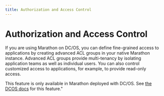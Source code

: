 ```yaml
---
title: Authorization and Access Control
---
```


# Authorization and Access Control

If you are using Marathon on DC/OS, you can define fine-grained access to applications by creating advanced ACL groups in your native Marathon instance. Advanced ACL groups provide multi-tenancy by isolating application teams as well as individual users. You can also control customized access to applications, for example, to provide read-only access.

This feature is only available in Marathon deployed with DC/OS. See [the DCOS docs](https://docs.mesosphere.com/administration/security-and-authentication/advanced-acl/) for this feature."